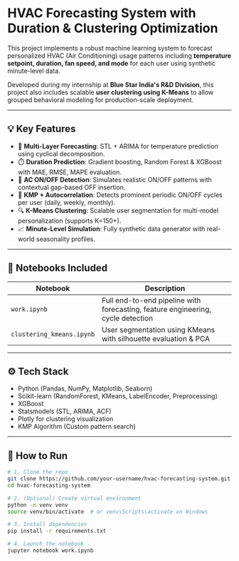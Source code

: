 # HVAC Forecasting System with Duration & Clustering Optimization

This project implements a robust machine learning system to forecast personalized HVAC (Air Conditioning) usage patterns including **temperature setpoint, duration, fan speed, and mode** for each user using synthetic minute-level data.

Developed during my internship at **Blue Star India's R&D Division**, this project also includes scalable **user clustering using K-Means** to allow grouped behavioral modeling for production-scale deployment.

---

## 💡 Key Features

- 🧠 **Multi-Layer Forecasting**: STL + ARIMA for temperature prediction using cyclical decomposition.
- ⏱️ **Duration Prediction**: Gradient boosting, Random Forest & XGBoost with MAE, RMSE, MAPE evaluation.
- 🔌 **AC ON/OFF Detection**: Simulates realistic ON/OFF patterns with contextual gap-based OFF insertion.
- 🔁 **KMP + Autocorrelation**: Detects prominent periodic ON/OFF cycles per user (daily, weekly, monthly).
- 🔍 **K-Means Clustering**: Scalable user segmentation for multi-model personalization (supports K=150+).
- 📈 **Minute-Level Simulation**: Fully synthetic data generator with real-world seasonality profiles.

---

## 🧪 Notebooks Included

| Notebook | Description |
|----------|-------------|
| `work.ipynb` | Full end-to-end pipeline with forecasting, feature engineering, cycle detection |
| `clustering_kmeans.ipynb` | User segmentation using KMeans with silhouette evaluation & PCA |

---

## ⚙️ Tech Stack

- Python (Pandas, NumPy, Matplotlib, Seaborn)
- Scikit-learn (RandomForest, KMeans, LabelEncoder, Preprocessing)
- XGBoost
- Statsmodels (STL, ARIMA, ACF)
- Plotly for clustering visualization
- KMP Algorithm (Custom pattern search)

---

## 🚀 How to Run

```bash
# 1. Clone the repo
git clone https://github.com/your-username/hvac-forecasting-system.git
cd hvac-forecasting-system

# 2. (Optional) Create virtual environment
python -m venv venv
source venv/bin/activate  # or venv\Scripts\activate on Windows

# 3. Install dependencies
pip install -r requirements.txt

# 4. Launch the notebook
jupyter notebook work.ipynb

